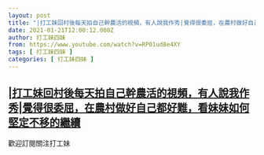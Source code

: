 ```yaml
---
layout: post
title: "|打工妹回村後每天拍自己幹農活的視頻，有人說我作秀|覺得很委屈，在農村做好自己都好難，看妹妹如何堅定不移的繼續"
date: 2021-01-21T12:00:12.000Z
author: 打工妹四妹
from: https://www.youtube.com/watch?v=RP01ud8e4XY
tags: [ 打工妹四妹 ]
categories: [ 打工妹四妹 ]
---
```

<!--1611230412000-->
[|打工妹回村後每天拍自己幹農活的視頻，有人說我作秀|覺得很委屈，在農村做好自己都好難，看妹妹如何堅定不移的繼續](https://www.youtube.com/watch?v=RP01ud8e4XY)
------

<div>
歡迎訂閱關注打工妹
</div>
